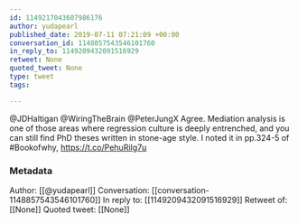 ```yaml
---
id: 1149217043607986176
author: yudapearl
published_date: 2019-07-11 07:21:09 +00:00
conversation_id: 1148857543546101760
in_reply_to: 1149209432091516929
retweet: None
quoted_tweet: None
type: tweet
tags:

---
```


@JDHaltigan @WiringTheBrain @PeterJungX Agree. Mediation analysis is one of those areas where regression culture is deeply entrenched, and you can still find PhD theses written in stone-age style. I noted it in pp.324-5 of #Bookofwhy,  https://t.co/PehuRiIg7u

### Metadata

Author: [[@yudapearl]]
Conversation: [[conversation-1148857543546101760]]
In reply to: [[1149209432091516929]]
Retweet of: [[None]]
Quoted tweet: [[None]]
